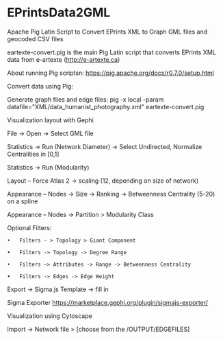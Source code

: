 # EPrintsData2GML

Apache Pig Latin Script to Convert EPrints XML to Graph GML files and geocoded CSV files

eartexte-convert.pig is the main Pig Latin script that converts EPrints XML data from e-artexte (http://e-artexte.ca) 

About running Pig scriptsn:
  https://pig.apache.org/docs/r0.7.0/setup.html

Convert data using Pig:

Generate graph files and edge files:
  pig -x local -param datafile="XML/data_humanist_photography.xml" eartexte-convert.pig


Visualization layout with Gephi 

  File -> Open -> Select GML file

  Statistics -> Run (Network Diameter) -> Select Undirected, Normalize Centralities in [0,1]

  Statistics  -> Run (Modularity)

  Layout – Force Atlas 2 -> scaling (12, depending on size of network)

  Appearance – Nodes -> Size -> Ranking -> Betweenness Centrality (5-20) on a spline

  Appearance – Nodes -> Partition > Modularity Class

  Optional Filters: 

    •	Filters - > Topology > Giant Component

    •	Filters -> Topology -> Degree Range

    •	Filters –> Attributes -> Range -> Betweenness Centrality

    •	Filters -> Edges -> Edge Weight

  Export -> Sigma.js Template -> fill in 

  Sigma Exporter https://marketplace.gephi.org/plugin/sigmajs-exporter/ 

Visualization using Cytoscape

  Import -> Network file > [choose from the /OUTPUT/EDGEFILES]
